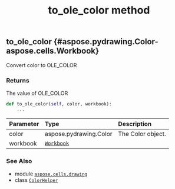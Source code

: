 ﻿---
title: to_ole_color method
second_title: Aspose.Cells for Python via .NET API References
description: 
type: docs
weight: 30
url: /aspose.cells.drawing/colorhelper/to_ole_color/
is_root: false
---

## to_ole_color {#aspose.pydrawing.Color-aspose.cells.Workbook}

Convert color to OLE_COLOR


### Returns 


The value of OLE_COLOR


```python
def to_ole_color(self, color, workbook):
    ...
```


| Parameter | Type | Description |
| :- | :- | :- |
| color | aspose.pydrawing.Color | The Color object. |
| workbook | [`Workbook`](/cells/python-net/aspose.cells/workbook) |  |



### See Also
* module [`aspose.cells.drawing`](../../)
* class [`ColorHelper`](/cells/python-net/aspose.cells.drawing/colorhelper)
